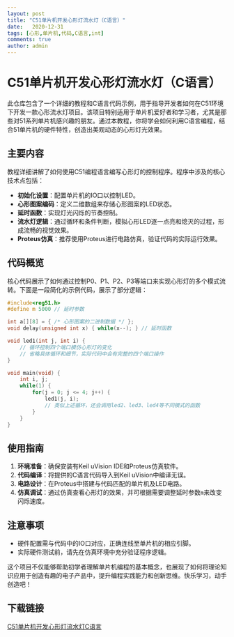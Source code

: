 ```yaml
---
layout: post
title: "C51单片机开发心形灯流水灯（C语言）"
date:   2020-12-31
tags: [心形,单片机,代码,C语言,int]
comments: true
author: admin
---
```

# C51单片机开发心形灯流水灯（C语言）

此仓库包含了一个详细的教程和C语言代码示例，用于指导开发者如何在C51环境下开发一款心形流水灯项目。该项目特别适用于单片机爱好者和学习者，尤其是那些对51系列单片机感兴趣的朋友。通过本教程，你将学会如何利用C语言编程，结合51单片机的硬件特性，创造出美观动态的心形灯光效果。

## 主要内容

教程详细讲解了如何使用C51编程语言编写心形灯的控制程序。程序中涉及的核心技术点包括：

- **初始化设置**：配置单片机的IO口以控制LED。
- **心形图案编码**：定义二维数组来存储心形图案的LED状态。
- **延时函数**：实现灯光闪烁的节奏控制。
- **流水灯逻辑**：通过循环和条件判断，模拟心形LED逐一点亮和熄灭的过程，形成流畅的视觉效果。
- **Proteus仿真**：推荐使用Proteus进行电路仿真，验证代码的实际运行效果。

## 代码概览

核心代码展示了如何通过控制P0、P1、P2、P3等端口来实现心形灯的多个模式流转。下面是一段简化的示例代码，展示了部分逻辑：

```c
#include<reg51.h>
#define m 5000 // 延时参数

int a[][8] = { /* 心形图案的二进制数据 */ };
void delay(unsigned int x) { while(x--); } // 延时函数

void led1(int j, int i) {
    // 循环控制四个端口模仿心形灯的变化
    // 省略具体循环和细节，实际代码中会有完整的四个端口操作
}

void main(void) {
    int i, j;
    while(1) {
        for(j = 0; j <= 4; j++) {
            led1(j, i);
            // 类似上述循环，还会调用led2、led3、led4等不同模式的函数
        }
    }
}
```

## 使用指南

1. **环境准备**：确保安装有Keil uVision IDE和Proteus仿真软件。
2. **代码编译**：将提供的C语言代码导入到Keil uVision中编译无误。
3. **电路设计**：在Proteus中搭建与代码匹配的单片机及LED电路。
4. **仿真调试**：通过仿真查看心形灯的效果，并可根据需要调整延时参数`m`来改变闪烁速度。

## 注意事项

- 硬件配置需与代码中的IO口对应，正确连线至单片机的相应引脚。
- 实际硬件测试前，请先在仿真环境中充分验证程序逻辑。

这个项目不仅能够帮助初学者理解单片机编程的基本概念，也展现了如何将理论知识应用于创造有趣的电子产品中，提升编程实践能力和创新思维。快乐学习，动手创造吧！

## 下载链接

[C51单片机开发心形灯流水灯C语言](https://pan.quark.cn/s/93ebe6d61b0c)